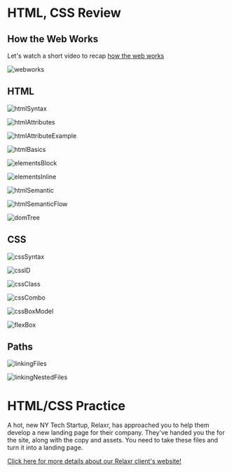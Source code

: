 # HTML, CSS Review

## How the Web Works

Let's watch a short video to recap [how the web works](https://www.youtube.com/watch?v=kBXQZMmiA4s)

![webworks](images/webWorks.png)

## HTML

![htmlSyntax](images/htmlSyntax.png)

![htmlAttributes](images/htmlAttributes.png)

![htmlAttributeExample](images/htmlAttributeExample.png)

![htmlBasics](images/htmlBasics.png)

![elementsBlock](images/elementsBlock.png)

![elementsInline](images/elementsInline.png)

![htmlSemantic](images/htmlSemantic.png)

![htmlSemanticFlow](images/htmlSemanticFlow.png)

![domTree](images/domTree.png)

## CSS

![cssSyntax](images/cssSyntax.png)

![cssID](images/cssID.png)

![cssClass](images/cssClass.png)

![cssCombo](images/cssCombo.png)

![cssBoxModel](images/cssBoxModel.png)

![flexBox](images/flexBox.png)

## Paths

![linkingFiles](images/linkingFiles.png)

![linkingNestedFiles](images/linkingNestedFiles.png)

# HTML/CSS Practice

A hot, new NY Tech Startup, Relaxr, has approached you to help them develop a new landing page for their company. They've handed you the for the site, along with the copy and assets. You need to take these files and turn it into a landing page.

[Click here for more details about our Relaxr client's website!](starter_code/README.md)